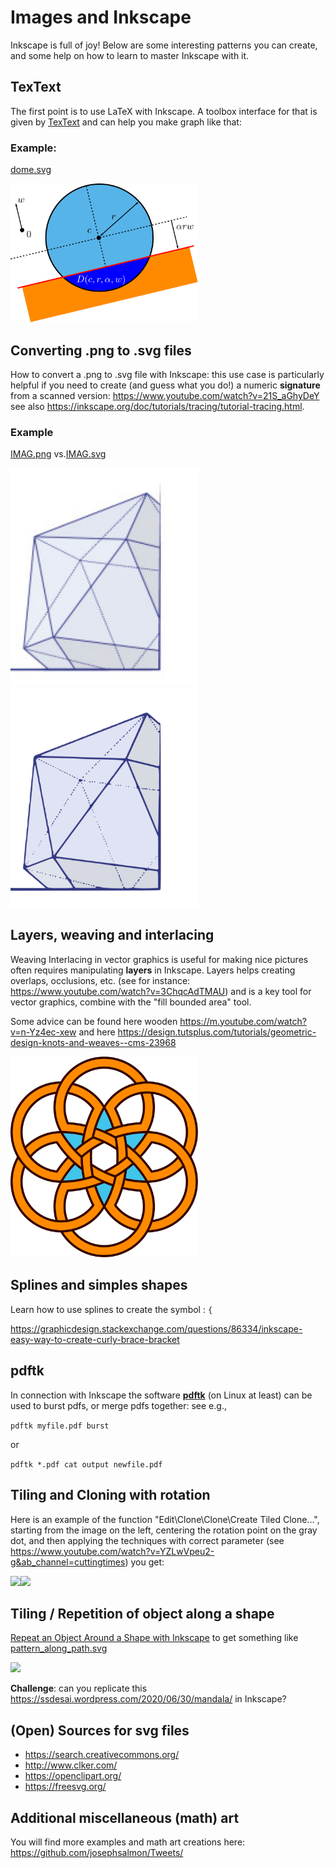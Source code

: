 # Images and Inkscape

Inkscape is full of joy!
Below are some interesting patterns you can create, and some help on how to learn to master Inkscape with it.




## TexText
The first point is to use LaTeX with Inkscape. A toolbox interface for that is given by [TexText](https://inkscape.org/~jcwinkler/%E2%98%85textext) and can help you make graph like that:

### Example:
[dome.svg](images/dome.svg)
<p float="left"><img src="images/dome.svg?sanitize=true" width="300">

## Converting .png to .svg files

How to convert a .png to .svg  file with Inkscape:
this use case is particularly helpful if you need to create (and guess what you do!) a numeric **signature** from a scanned version:
https://www.youtube.com/watch?v=21S_aGhyDeY
see also https://inkscape.org/doc/tutorials/tracing/tutorial-tracing.html.

### Example
[IMAG.png](images/IMAG.svg) vs.[IMAG.svg](images/IMAG.svg)
<p float="left"><img src="images/IMAG.png?sanitize=true" width="300">
<img src="images/IMAG.svg?sanitize=true" width="300">


## Layers, weaving and interlacing

Weaving Interlacing in vector graphics is useful for  making nice pictures often requires manipulating **layers** in Inkscape. Layers helps creating overlaps, occlusions, etc. (see for instance: https://www.youtube.com/watch?v=3ChqcAdTMAU) and is a key tool for vector graphics, combine with the "fill bounded area" tool.

Some advice can be found here wooden https://m.youtube.com/watch?v=n-Yz4ec-xew
and here
https://design.tutsplus.com/tutorials/geometric-design-knots-and-weaves--cms-23968

<p float="left"> <img src="https://github.com/josephsalmon/Tweets/blob/master/IslamicArt/svg/Celting_knot_color.svg" width="300">

## Splines and simples shapes
Learn how to use splines to create the symbol : `{`

<https://graphicdesign.stackexchange.com/questions/86334/inkscape-easy-way-to-create-curly-brace-bracket>

## pdftk

In connection with Inkscape the software **[pdftk](https://www.pdflabs.com/tools/pdftk-server/)** (on Linux at least) can be used to burst pdfs, or merge pdfs together: see e.g.,

```pdftk myfile.pdf burst```

or

```pdftk *.pdf cat output newfile.pdf```

## Tiling and Cloning with rotation
Here is an example of the function "Edit\Clone\Clone\Create Tiled Clone...", starting from the image on the left, centering the rotation point on the gray dot, and then applying the techniques with correct parameter (see https://www.youtube.com/watch?v=YZLwVpeu2-g&ab_channel=cuttingtimes) you get:
<p float="left"><img src="images/Sultan_Uljaytu_Frontispiece_before_tilling.svg?sanitize=true" width="300"><img src="images/Sultan_Uljaytu_Frontispiece_after_tilling.svg?sanitize=true" width="300">


## Tiling / Repetition of object along a shape

[Repeat an Object Around a Shape with Inkscape](https://www.youtube.com/watch?v=3jve45Z60iU)
to get something like
[pattern_along_path.svg](images/pattern_along_path.svg) <p float="left"> <img src="images/pattern_along_path.svg?sanitize=true" width="300">

**Challenge**: can you replicate this https://ssdesai.wordpress.com/2020/06/30/mandala/ in Inkscape?


##  (Open) Sources for svg files

- https://search.creativecommons.org/
- http://www.clker.com/
- https://openclipart.org/
- https://freesvg.org/

## Additional miscellaneous (math) art

You will find more examples and math art creations here: https://github.com/josephsalmon/Tweets/